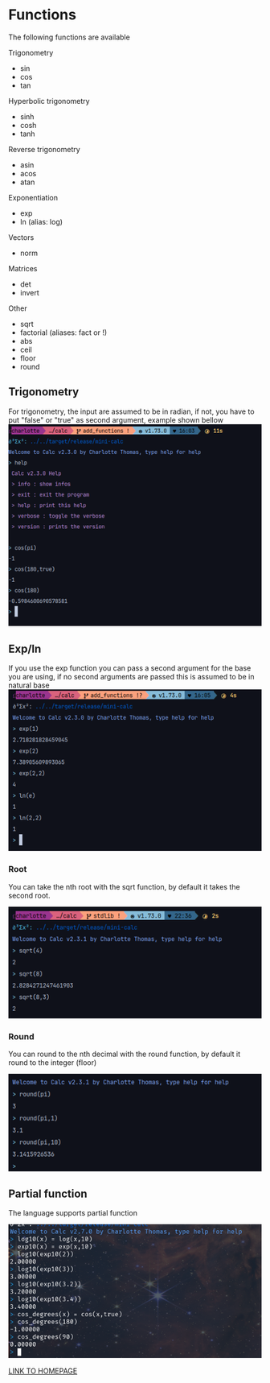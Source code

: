 # Functions

The following functions are available

Trigonometry
- sin
- cos
- tan

Hyperbolic trigonometry
- sinh
- cosh
- tanh

Reverse trigonometry
- asin
- acos
- atan

Exponentiation
- exp
- ln (alias: log)

Vectors
- norm

Matrices
- det 
- invert

Other
- sqrt
- factorial (aliases: fact or !)
- abs
- ceil
- floor
- round

## Trigonometry

For trigonometry, the input are assumed to be in radian, if not, you have to put "false" or "true" as second argument, example shown bellow
![img.png](assets/trigo.png)

## Exp/ln

If you use the exp function you can pass a second argument for the base you are using, if no second arguments are passed this is assumed to be in natural base
![img.png](assets/expln.png)

### Root

You can take the nth root with the sqrt function, by default it takes the second root.

![img.png](assets/nth_root.png)

### Round

You can round to the nth decimal with the round function, by default it round to the integer (floor)

![img.png](assets/round.png)

## Partial function

The language supports partial function

![img.png](assets/function.png)


[LINK TO HOMEPAGE](index.md)
